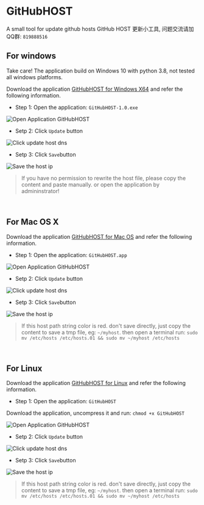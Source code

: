 # GitHubHOST

A small tool for update github hosts
GitHub HOST 更新小工具, 问题交流请加QQ群: `819888516`


## For windows

Take care! The application build on Windows 10 with python 3.8, not tested all windows platforms.

Download the application [GitHubHOST for Windows X64](https://github.com/susan0909/GitHubHOST/releases/download/v1.0/Window-GitHubHOST-1.0-X86_64.zip) and refer the following information.

- Step 1: Open the application: `GitHubHOST-1.0.exe`

![Open Application GitHubHOST](assets/screenshots/win-screen-01.png)

- Setp 2: Click `Update` button

![Click update host dns](assets/screenshots/win-screen-02.png)

- Setp 3: Click `Save`button

![Save the host ip](assets/screenshots/win-screen-03.png)

> If you have no permission to rewrite the host file, please copy the content and paste manually. or open the application by admininstrator!

<br>


## For Mac OS X

Download the application [GitHubHOST for Mac OS](https://github.com/susan0909/GitHubHOST/releases/download/v1.0/MacOS-GitHubHOST-1.0.app.zip) and refer the following information.

- Step 1: Open the application: `GitHubHOST.app`

![Open Application GitHubHOST](assets/screenshots/macos-screen-01.jpg)

- Setp 2: Click `Update` button

![Click update host dns](assets/screenshots/macos-screen-02.jpg)

- Setp 3: Click `Save`button

![Save the host ip](assets/screenshots/macos-screen-03.jpg)

> If this host path string color is red. don't save directly, just copy the content to save a tmp file, eg: `~/myhost`. then open a terminal run: `sudo mv /etc/hosts /etc/hosts.01 && sudo mv ~/myhost /etc/hosts`

<br>


## For Linux

Download the application [GitHubHOST for Linux](https://github.com/susan0909/GitHubHOST/releases/download/v1.0/Linux-GitHubHOST-1.0.tar.gz) and refer the following information.


- Step 1: Open the application: `GitHubHOST`

Download the application, uncompress it and run: `chmod +x GitHubHOST`

![Open Application GitHubHOST](assets/screenshots/linux-screen-01.jpg)


- Setp 2: Click `Update` button

![Click update host dns](assets/screenshots/linux-screen-02.jpg)

- Setp 3: Click `Save`button

![Save the host ip](assets/screenshots/linux-screen-03.jpg)

> If this host path string color is red. don't save directly, just copy the content to save a tmp file, eg: `~/myhost`. then open a terminal run: `sudo mv /etc/hosts /etc/hosts.01 && sudo mv ~/myhost /etc/hosts`

<br>

